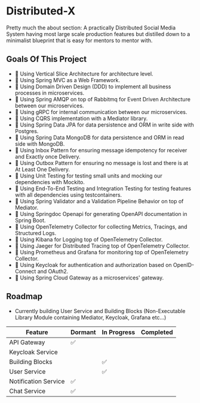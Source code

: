 
# Distributed-X

Pretty much the about section: A practically Distributed Social Media System having most large scale production features but distilled down to a minimalist blueprint that is easy for mentors to mentor with.

## Goals Of This Project
- 🔹 Using Vertical Slice Architecture for architecture level.
- 🔹 Using Spring MVC as a Web Framework.
- 🔹 Using Domain Driven Design (DDD) to implement all business processes in microservices.
- 🔹 Using Spring AMQP on top of Rabbitmq for Event Driven Architecture between our microservices.
- 🔹 Using gRPC for internal communication between our microservices.
- 🔹 Using CQRS implementation with a Mediator library.
- 🔹 Using Spring Data JPA for data persistence and ORM in write side with Postgres.
- 🔹 Using Spring Data MongoDB for data persistence and ORM in read side with MongoDB.
- 🔹 Using Inbox Pattern for ensuring message idempotency for receiver and Exactly once Delivery.
- 🔹 Using Outbox Pattern for ensuring no message is lost and there is at At Least One Delivery.
- 🔹 Using Unit Testing for testing small units and mocking our dependencies with Mockito.
- 🔹 Using End-To-End Testing and Integration Testing for testing features with all dependencies using testcontainers.
- 🔹 Using Spring Validator and a Validation Pipeline Behavior on top of Mediator.
- 🔹 Using Springdoc Openapi for generating OpenAPI documentation in Spring Boot.
- 🔹 Using OpenTelemetry Collector for collecting Metrics, Tracings, and Structured Logs.
- 🔹 Using Kibana for Logging top of OpenTelemetry Collector.
- 🔹 Using Jaeger for Distributed Tracing top of OpenTelemetry Collector.
- 🔹 Using Prometheus and Grafana for monitoring top of OpenTelemetry Collector.
- 🔹 Using Keycloak for authentication and authorization based on OpenID-Connect and OAuth2.
- 🔹 Using Spring Cloud Gateway as a microservices' gateway.



## Roadmap

- Currently building User Service and Building Blocks (Non-Executable Library Module containing Mediator, Keycloak, Grafana etc...)

| Feature              | Dormant | In Progress | Completed |
|----------------------|---------|-------------|-----------|
| API Gateway          | ✅       |             |           |
| Keycloak Service     |         |            |           |
| Building Blocks      |         |      ✅       |           |
| User Service         |         |     ✅        |           |
| Notification Service | ✅       |             |           |
| Chat Service         | ✅       |             |           |


